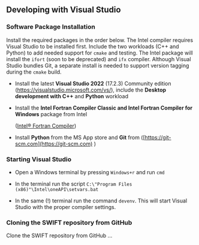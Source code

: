 ## Developing with Visual Studio

### Software Package Installation

Install the required packages in the order below. The Intel compiler requires Visual Studio to be installed first. Include the two workloads (C++ and Python) to add needed support for `cmake` and testing. The Intel package will install the `ifort` (soon to be deprecated) and `ifx` compiler. Although Visual Studio bundles Git, a separate install is needed to support version tagging during the `cmake` build.

- Install the latest **Visual Studio 2022** (17.2.3) Community edition (https://visualstudio.microsoft.com/vs/), include the **Desktop development with C++** and **Python** workload

- Install the **Intel Fortran Compiler Classic and Intel Fortran Compiler for Windows** package from Intel
  
  ([Intel® Fortran Compiler](https://www.intel.com/content/www/us/en/developer/tools/oneapi/fortran-compiler.html))

- Install **Python** from the MS App store and **Git** from ([https://git-scm.com](https://git-scm.com) )

### Starting Visual Studio

- Open a Windows terminal by pressing `Windows+r` and run `cmd`

- In the terminal run the script `C:\"Program Files (x86)"\Intel\oneAPI\setvars.bat`

- In the same (!) terminal run the command `devenv`. This will start Visual Studio with the proper compiler settings.

### Cloning the SWIFT repository from GitHub

Clone the SWIFT repository from GitHub ...

